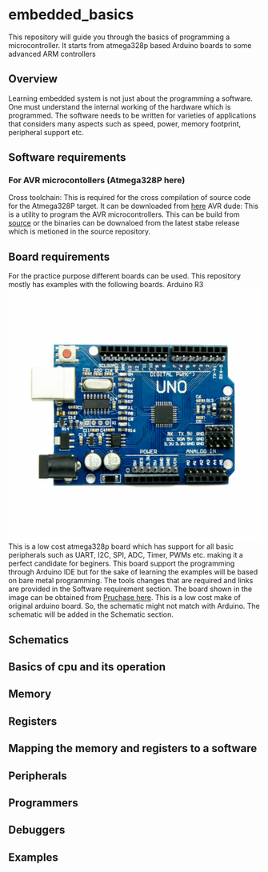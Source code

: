 # embedded_basics
This repository will guide you through the basics of programming a microcontroller. It starts from atmega328p based Arduino boards to some advanced ARM controllers
## Overview
Learning embedded system is not just about the programming a software. One must understand the internal working of the hardware which is programmed.
The software needs to be written for varieties of applications that considers many aspects such as speed, power, memory footprint, peripheral support etc.
## Software requirements
### For AVR microcontollers (Atmega328P here)
Cross toolchain: This is required for the cross compilation of source code for the Atmega328P target. It can be downloaded from [here](https://www.microchip.com/en-us/tools-resources/develop/microchip-studio/gcc-compilers)
AVR dude: This is a utility to program the AVR microcontrollers. This can be build from [source](https://github.com/avrdudes/avrdude) or the binaries can be downaloed from the latest stabe release which is metioned in the source repository.
## Board requirements
For the practice purpose different boards can be used. This repository mostly has examples with the following boards.
Arduino R3
![Board](images/uno-r3-smd-compatible-model-800x800.png)
This is a low cost atmega328p board which has support for all basic peripherals such as UART, I2C, SPI, ADC, Timer, PWMs etc. making it a perfect candidate for beginers. This board support the programming through Arduino IDE but for the sake of learning the examples will be based on bare metal programming. The tools changes that are required and links are provided in the Software requirement section. The board shown in the image can be obtained from [Pruchase here](https://www.electronicscomp.com/uno-r3-smd-atmega328p-board-compatible-india?gad_source=1&gclid=Cj0KCQjw-5y1BhC-ARIsAAM_oKn8XbTHjkpT_6aKWXE12O16fdge9V9X0N_DTJP0dTU-5WxDjsnMbrsaAn1wEALw_wcB).
This is a low cost make of original arduino board. So, the schematic might not match with Arduino. The schematic will be added in the Schematic section.
## Schematics
## Basics of cpu and its operation
## Memory
## Registers
## Mapping the memory and registers to a software
## Peripherals
## Programmers
## Debuggers
## Examples